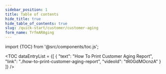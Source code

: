 ```yaml
---
sidebar_position: 1
title: Table of contents
hide_title: true
hide_table_of_contents: true
slug: /quick-start/customer/customer-aging
form_name: TrfmARAging
---
```


import {TOC} from '@src/components/toc.js';

<TOC
dataEntryList = {[
{
  "text": "How To Print Customer Aging Report",
  "link": "./how-to-print-customer-aging-report",
  "videoId": "tR0GdMOcnzA"
}
]}
/>

